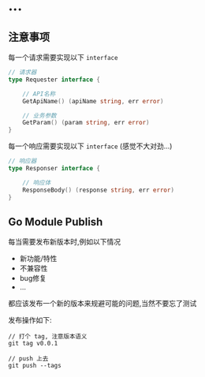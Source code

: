 # ...

## 注意事项

每一个请求需要实现以下 `interface`

``` go
// 请求器
type Requester interface {

	// API名称
	GetApiName() (apiName string, err error)

	// 业务参数
	GetParam() (param string, err error)
}
```

每一个响应需要实现以下 `interface` (感觉不大对劲...)

``` go
// 响应器
type Responser interface {

	// 响应体
	ResponseBody() (response string, err error)
}
```

## Go Module Publish

每当需要发布新版本时,例如以下情况

- 新功能/特性
- 不兼容性
- bug修复
- ...

都应该发布一个新的版本来规避可能的问题,当然不要忘了测试

发布操作如下:

``` git
// 打个 tag, 注意版本语义
git tag v0.0.1

// push 上去
git push --tags
```
